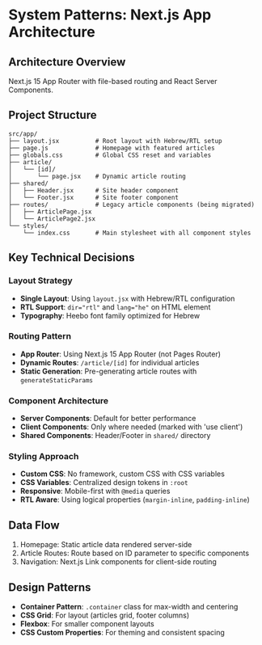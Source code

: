 # System Patterns: Next.js App Architecture

## Architecture Overview
Next.js 15 App Router with file-based routing and React Server Components.

## Project Structure
```
src/app/
├── layout.jsx          # Root layout with Hebrew/RTL setup
├── page.js             # Homepage with featured articles
├── globals.css         # Global CSS reset and variables
├── article/
│   └── [id]/
│       └── page.jsx    # Dynamic article routing
├── shared/
│   ├── Header.jsx      # Site header component
│   └── Footer.jsx      # Site footer component
├── routes/             # Legacy article components (being migrated)
│   ├── ArticlePage.jsx
│   └── ArticlePage2.jsx
└── styles/
    └── index.css       # Main stylesheet with all component styles
```

## Key Technical Decisions

### Layout Strategy
- **Single Layout**: Using `layout.jsx` with Hebrew/RTL configuration
- **RTL Support**: `dir="rtl"` and `lang="he"` on HTML element
- **Typography**: Heebo font family optimized for Hebrew

### Routing Pattern
- **App Router**: Using Next.js 15 App Router (not Pages Router)
- **Dynamic Routes**: `/article/[id]` for individual articles
- **Static Generation**: Pre-generating article routes with `generateStaticParams`

### Component Architecture
- **Server Components**: Default for better performance
- **Client Components**: Only where needed (marked with 'use client')
- **Shared Components**: Header/Footer in `shared/` directory

### Styling Approach
- **Custom CSS**: No framework, custom CSS with CSS variables
- **CSS Variables**: Centralized design tokens in `:root`
- **Responsive**: Mobile-first with `@media` queries
- **RTL Aware**: Using logical properties (`margin-inline`, `padding-inline`)

## Data Flow
1. Homepage: Static article data rendered server-side
2. Article Routes: Route based on ID parameter to specific components
3. Navigation: Next.js Link components for client-side routing

## Design Patterns
- **Container Pattern**: `.container` class for max-width and centering
- **CSS Grid**: For layout (articles grid, footer columns)
- **Flexbox**: For smaller component layouts
- **CSS Custom Properties**: For theming and consistent spacing
